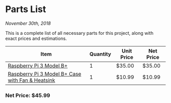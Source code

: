 # Parts List
*November 30th, 2018*

This is a complete list of all necessary parts for this project, along with exact prices and estimations.

Item | Quantity | Unit Price | Net Price
-----|----------|------------|----------
[Raspberry Pi 3 Model B+](https://www.raspberrypi.org/products/raspberry-pi-3-model-b-plus/) | 1 | $35.00 | $35.00
[Raspberry Pi 3 Model B+ Case with Fan & Heatsink](https://www.amazon.com/Raspberry-Heatsink-Compatible-Model-Black/dp/B07BQN1MNN) | 1 | $10.99 | $10.99

### Net Price: $45.99
